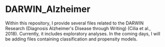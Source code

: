 # DARWIN_Alzheimer
Within this repository, I provide several files related to the DARWIN Research (Diagnosis Alzheimer's Disease through Writing) (Cilia et al., 2018). Currently, it includes exploratory analyses. In the coming days, I will be adding files containing classification and propensity models.

